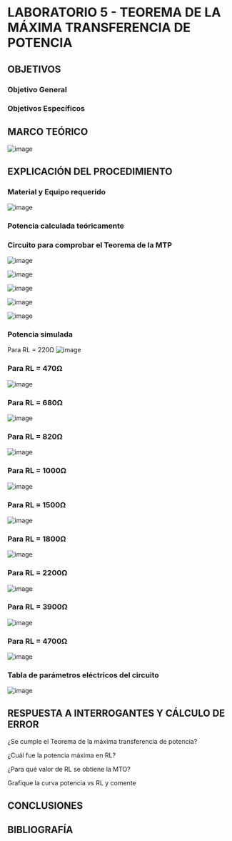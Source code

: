 # LABORATORIO 5 - TEOREMA DE LA MÁXIMA TRANSFERENCIA DE POTENCIA 

## OBJETIVOS

### Objetivo General

### Objetivos Específicos


## MARCO  TEÓRICO

![image](https://user-images.githubusercontent.com/105606339/179175673-f87fe0f7-52c3-4d14-87bb-a3ab1e068e4b.png)

## EXPLICACIÓN DEL PROCEDIMIENTO

### Material y Equipo requerido

![image](https://user-images.githubusercontent.com/105606339/179170161-e40c5ae4-9c2b-4a43-8efe-d875abbfd351.png)

### Potencia calculada teóricamente

### Circuito para comprobar el Teorema de la MTP

![image](https://user-images.githubusercontent.com/105606339/179175769-7bd5b314-2cd1-462e-9f93-c5e622ebee1b.png)

![image](https://user-images.githubusercontent.com/105606339/179165533-b599462b-27e9-4254-b4e0-4d79ff50d30d.png)

![image](https://user-images.githubusercontent.com/105606339/179165559-c5529c9d-ff9a-4704-aea3-56a72e2795ab.png)

![image](https://user-images.githubusercontent.com/105606339/179270372-124577ea-7c01-4217-98b0-0492aff46635.png)

![image](https://user-images.githubusercontent.com/105606339/179270402-7dc7316e-25d2-4aae-a314-fa3620bed7d1.png)

### Potencia simulada

Para RL = 220Ω
![image](https://user-images.githubusercontent.com/105606339/179163286-ead8a4d5-ddf0-4522-9c7e-cb7c63ca8b64.png)

### Para RL = 470Ω

![image](https://user-images.githubusercontent.com/105606339/179163412-48ebd2d8-0461-4ae5-b73a-002750bbf655.png)

### Para RL = 680Ω

![image](https://user-images.githubusercontent.com/105606339/179163567-deca87d0-3d97-4f1c-888b-78d2471572bc.png)

### Para RL = 820Ω

![image](https://user-images.githubusercontent.com/105606339/179163683-b9808771-4aff-4ec2-88d6-3c8a4436abb7.png)

### Para RL = 1000Ω

![image](https://user-images.githubusercontent.com/105606339/179163766-a98387bf-5c0a-4258-bb87-9c8539f859bc.png)

### Para RL = 1500Ω

![image](https://user-images.githubusercontent.com/105606339/179171999-d586a8a1-f8a8-40d4-9cd2-5c4853ef455d.png)

### Para RL = 1800Ω

![image](https://user-images.githubusercontent.com/105606339/179172109-6958eafc-a288-4f61-8250-8301bcc217c7.png)

### Para RL = 2200Ω

![image](https://user-images.githubusercontent.com/105606339/179172253-233da393-313b-4ad5-9802-d5161b8e0746.png)

### Para RL = 3900Ω

![image](https://user-images.githubusercontent.com/105606339/179172341-79e6425f-735b-44c4-8621-d43524dd22e8.png)

### Para RL = 4700Ω

![image](https://user-images.githubusercontent.com/105606339/179172471-276bd3ed-b2bb-4435-900d-a63584f9ed61.png)




### Tabla de parámetros eléctricos del circuito 

![image](https://user-images.githubusercontent.com/105606339/179270486-e3bd955f-34ba-4852-81ae-407c467b607c.png)


## RESPUESTA A INTERROGANTES Y CÁLCULO DE ERROR

¿Se cumple el Teorema de la máxima transferencia de potencia? 

¿Cuál fue la potencia máxima en RL?

¿Para qué valor de RL se obtiene la MTO?

Grafique la curva potencia vs RL y comente






## CONCLUSIONES

## BIBLIOGRAFÍA




















